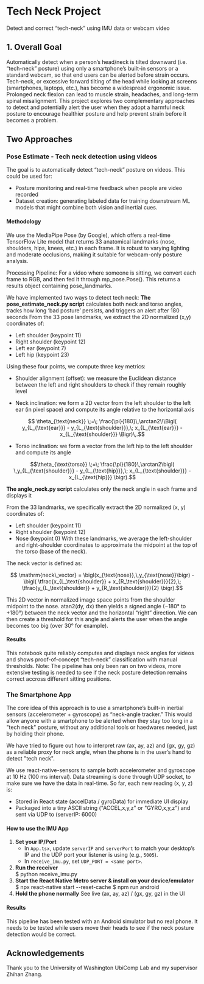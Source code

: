 # Tech Neck Project
Detect and correct “tech-neck” using IMU data or webcam video

## 1. Overall Goal
Automatically detect when a person’s head/neck is tilted downward (i.e. “tech-neck” posture) using only a smartphone’s built-in sensors or a standard webcam, so that end users can be alerted before strain occurs.
Tech-neck, or excessive forward tilting of the head while looking at screens (smartphones, laptops, etc.), has become a widespread ergonomic issue. Prolonged neck flexion can lead to muscle strain, headaches, and long-term spinal misalignment. This project explores two complementary approaches to detect and potentially alert the user when they adopt a harmful neck posture to encourage healthier posture and help prevent strain before it becomes a problem.


## Two Approaches
### Pose Estimate - Tech neck detection using videos 
The goal is to automatically detect “tech-neck” posture on videos. This could be used for:
- Posture monitoring and real-time feedback when people are video recorded
- Dataset creation: generating labeled data for training downstream ML models that might combine both vision and inertial cues.

#### Methodology
We use the MediaPipe Pose (by Google), which offers a real-time TensorFlow Lite model that returns 33 anatomical landmarks (nose, shoulders, hips, knees, etc.) in each frame. It is robust to varying lighting and moderate occlusions, making it suitable for webcam-only posture analysis.

Processing Pipeline: 
For a video where someone is sitting, we convert each frame to RGB, and then fed it through mp_pose.Pose(). This returns a results object containing pose_landmarks.

We have implemented two ways to detect tech neck:
**The pose_estimate_neck.py script** calculates both neck and torso angles, tracks how long ‘bad posture’ persists, and triggers an alert after 180 seconds
From the 33 pose landmarks, we extract the 2D normalized (x,y) coordinates of:
- Left shoulder (keypoint 11)
- Right shoulder (keypoint 12)
- Left ear (keypoint 7)
- Left hip (keypoint 23)

Using these four points, we compute three key metrics:
- Shoulder alignment (offset): we measure the Euclidean distance between the left and right shoulders to check if they remain roughly level

- Neck inclination: we form a 2D vector from the left shoulder to the left ear (in pixel space) and compute its angle relative to the horizontal axis
```math
  \theta_{\text{neck}}
  \;=\;
  \frac{\pi}{180}\,\arctan2\!\Bigl(
    y_{L_{\text{ear}}} - y_{L_{\text{shoulder}}},\;
    x_{L_{\text{ear}}} - x_{L_{\text{shoulder}}}
  \Bigr)\,.
```

- Torso inclination: we form a vector from the left hip to the left shoulder and compute its angle
```math
\theta_{\text{torso}}
\;=\;
\frac{\pi}{180}\,\arctan2\bigl(
\,y_{L_{\text{shoulder}}} - y_{L_{\text{hip}}},\;
x_{L_{\text{shoulder}}} - x_{L_{\text{hip}}}
\bigr).
```



**The angle_neck.py script** calculates only the neck angle in each frame and displays it

From the 33 landmarks, we specifically extract the 2D normalized (x, y) coordinates of:
- Left shoulder (keypoint 11)
- Right shoulder (keypoint 12)
- Nose (keypoint 0) 
With these landmarks, we average the left-shoulder and right-shoulder coordinates to approximate the midpoint at the top of the torso (base of the neck).


The neck vector is defined as:

```math
  \mathrm{neck\_vector}
  = 
  \bigl(x_{\text{nose}},\,y_{\text{nose}}\bigr)
  - 
  \bigl(
    \tfrac{x_{L_\text{shoulder}} + x_{R_\text{shoulder}}}{2},\;
    \tfrac{y_{L_\text{shoulder}} + y_{R_\text{shoulder}}}{2}
  \bigr).
```
This 2D vector in normalized image space points from the shoulder midpoint to the nose.
atan2(dy, dx) then yields a signed angle (−180° to +180°) between the neck vector and the horizontal “right” direction.
We can then create a threshold for this angle and alerts the user when the angle becomes too big (over 30° for example).


#### Results
This notebook quite reliably computes and displays neck angles for videos and shows proof-of-concept “tech-neck” classification with manual thresholds.
Note: The pipeline has only been ran on two videos, more extensive testing is needed to see if the neck posture detection remains correct accross different sitting positions.



### The Smartphone App
The core idea of this approach is to use a smartphone’s built-in inertial sensors (accelerometer + gyroscope) as “neck-angle tracker.” This would allow anyone with a smartphone to be alerted when they stay too long in a "tech neck" posture, without any additional tools or haedwares needed, just by holding their phone.

We have tried to figure out how to interpret raw (ax, ay, az) and (gx, gy, gz) as a reliable proxy for neck angle, when the phone is in the user’s hand to detect "tech neck".

We use react-native-sensors to sample both accelerometer and gyroscope at 10 Hz (100 ms interval). Data streaming is done through UDP socket, to make sure we have the data in real-time.
So far, each new reading (x, y, z) is:
- Stored in React state (accelData / gyroData) for immediate UI display
- Packaged into a tiny ASCII string ("ACCEL,x,y,z" or "GYRO,x,y,z") and sent via UDP to (serverIP: 6000)

#### How to use the IMU App
1. **Set your IP/Port**  
   - In `App.tsx`, update `serverIP` and `serverPort` to match your desktop’s IP and the UDP port your listener is using (e.g., `5005`).  
   - In `receive_imu.py`, set `UDP_PORT = <same port>`.  
2. **Run the receiver**  
    $ python receive_imu.py
3. **Start the React Native Metro server & install on your device/emulator**
    $ npx react-native start --reset-cache
    $ npm run android
4. **Hold the phone normally**
    See live (ax, ay, az) / (gx, gy, gz) in the UI


#### Results
This pipeline has been tested with an Android simulator but no real phone. It needs to be tested while users move their heads to see if the neck posture detection would be correct.

## Acknowledgements 
Thank you to the University of Washington UbiComp Lab and my supervisor Zhihan Zhang. 
